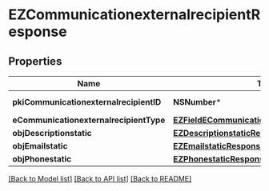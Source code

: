 # EZCommunicationexternalrecipientResponse

## Properties
Name | Type | Description | Notes
------------ | ------------- | ------------- | -------------
**pkiCommunicationexternalrecipientID** | **NSNumber*** | The unique ID of the Communicationexternalrecipient | 
**eCommunicationexternalrecipientType** | [**EZFieldECommunicationexternalrecipientType***](EZFieldECommunicationexternalrecipientType.md) |  | 
**objDescriptionstatic** | [**EZDescriptionstaticResponseCompound***](EZDescriptionstaticResponseCompound.md) |  | 
**objEmailstatic** | [**EZEmailstaticResponseCompound***](EZEmailstaticResponseCompound.md) |  | [optional] 
**objPhonestatic** | [**EZPhonestaticResponseCompound***](EZPhonestaticResponseCompound.md) |  | [optional] 

[[Back to Model list]](../README.md#documentation-for-models) [[Back to API list]](../README.md#documentation-for-api-endpoints) [[Back to README]](../README.md)


